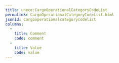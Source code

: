 ```yaml
---
title: unece:CargoOperationalCategoryCodeList
permalink: CargoOperationalCategoryCodeList.html
jsonid: cargooperationalcategorycodelist
columns:
  - 
    title: Comment
    code: comment
  - 
    title: Value
    code: value
---
```

